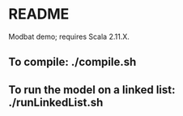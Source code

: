 # README #

Modbat demo; requires Scala 2.11.X.

## To compile: ./compile.sh ##

## To run the model on a linked list: ./runLinkedList.sh ##
